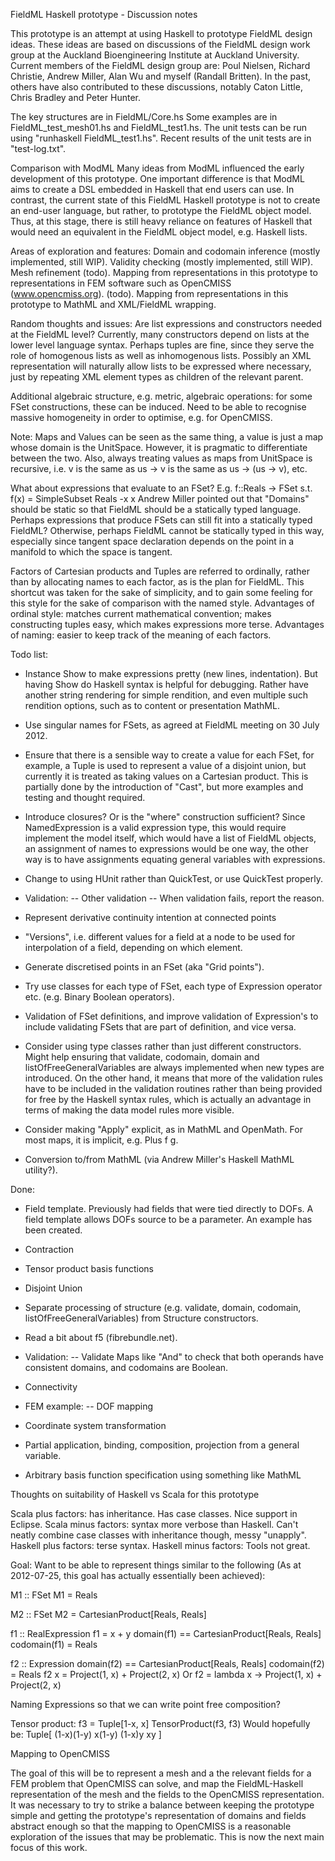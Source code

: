 ﻿FieldML Haskell prototype - Discussion notes

This prototype is an attempt at using Haskell to prototype FieldML design ideas.
These ideas are based on discussions of the FieldML design work group at the Auckland Bioengineering Institute at Auckland University.  Current members of the FieldML design group are: Poul Nielsen, Richard Christie, Andrew Miller, Alan Wu and myself (Randall Britten).
In the past, others have also contributed to these discussions, notably Caton Little, Chris Bradley and Peter Hunter.

The key structures are in FieldML/Core.hs
Some examples are in FieldML_test_mesh01.hs and FieldML_test1.hs.
The unit tests can be run using "runhaskell FieldML_test1.hs".
Recent results of the unit tests are in "test-log.txt". 

Comparison with ModML
Many ideas from ModML influenced the early development of this prototype.
One important difference is that ModML aims to create a DSL embedded in Haskell that end users can use.  In contrast, the current state of this FieldML Haskell prototype is not to create an end-user language, but rather, to prototype the FieldML object model.
Thus, at this stage, there is still heavy reliance on features of Haskell that would need an equivalent in the FieldML object model, e.g. Haskell lists.


Areas of exploration and features:
Domain and codomain inference (mostly implemented, still WIP).
Validity checking (mostly implemented, still WIP).
Mesh refinement (todo).
Mapping from representations in this prototype to representations in FEM software such as OpenCMISS (www.opencmiss.org). (todo).
Mapping from representations in this prototype to MathML and XML/FieldML wrapping.

Random thoughts and issues:
Are list expressions and constructors needed at the FieldML level?  Currently, many constructors depend on lists at the lower level language syntax.  Perhaps tuples are fine, since they serve the role of homogenous lists as well as inhomogenous lists.
Possibly an XML representation will naturally allow lists to be expressed where necessary, just by repeating XML element types as children of the relevant parent.

Additional algebraic structure, e.g. metric, algebraic operations: for some FSet constructions, these can be induced.
Need to be able to recognise massive homogeneity in order to optimise, e.g. for OpenCMISS.

Note: Maps and Values can be seen as the same thing, a value is just a map whose domain is the UnitSpace. However, it is pragmatic to differentiate between the two. Also, always treating values as maps from UnitSpace is recursive, i.e. v is the same as us → v is the same as us → (us → v), etc.

What about expressions that evaluate to an FSet? E.g. f::Reals → FSet s.t. f(x) = SimpleSubset Reals -x x
Andrew Miller pointed out that "Domains" should be static so that FieldML should be a statically typed language.
Perhaps expressions that produce FSets can still fit into a statically typed FieldML?  Otherwise, perhaps FieldML cannot be statically typed in this way, especially since tangent space declaration depends on the point in a manifold to which the space is tangent.

Factors of Cartesian products and Tuples are referred to ordinally, rather than by allocating names to each factor, as is the plan for FieldML.  This shortcut was taken for the sake of simplicity, and to gain some feeling for this style for the sake of comparison with the named style.  Advantages of ordinal style: matches current mathematical convention; makes constructing tuples easy, which makes expressions more terse. Advantages of naming: easier to keep track of the meaning of each factors.

Todo list:
- Instance Show to make expressions pretty (new lines, indentation).  But having Show do Haskell syntax is helpful for debugging.  Rather have another string rendering for simple rendition, and even multiple such rendition options, such as to content or presentation MathML.
- Use singular names for FSets, as agreed at FieldML meeting on 30 July 2012.
- Ensure that there is a sensible way to create a value for each FSet, for example, a Tuple is used to represent a value of a disjoint union, but currently it is treated as taking values on a Cartesian product.  This is partially done by the introduction of "Cast", but more examples and testing and thought required.
- Introduce closures?  Or is the "where" construction sufficient? Since NamedExpression is a valid expression type, this would require implement the model itself, which would have a list of FieldML objects, an assignment of names to expressions would be one way, the other way is to have assignments equating general variables with expressions.
- Change to using HUnit rather than QuickTest, or use QuickTest properly.
- Validation:
-- Other validation
-- When validation fails, report the reason.

- Represent derivative continuity intention at connected points
- "Versions", i.e. different values for a field at a node to be used for interpolation of a field, depending on which element.
- Generate discretised points in an FSet (aka "Grid points").

- Try use classes for each type of FSet, each type of Expression operator etc. (e.g. Binary Boolean operators).

- Validation of FSet definitions, and improve validation of Expression's to include validating FSets that are part of definition, and vice versa.

- Consider using type classes rather than just different constructors.  Might help ensuring that validate, codomain, domain and listOfFreeGeneralVariables are always implemented when new types are introduced.  On the other hand, it means that more of the validation rules have to be included in the validation routines rather than being provided for free by the Haskell syntax rules, which is actually an advantage in terms of making the data model rules more visible.

- Consider making "Apply" explicit, as in MathML and OpenMath. For most maps, it is implicit, e.g. Plus f g.

- Conversion to/from MathML (via Andrew Miller's Haskell MathML utility?).

Done:
- Field template.  Previously had fields that were tied directly to DOFs.  A field template allows DOFs source to be a parameter. An example has been created.
- Contraction
- Tensor product basis functions
- Disjoint Union
- Separate processing of structure (e.g. validate, domain, codomain, listOfFreeGeneralVariables) from Structure constructors.

- Read a bit about f5 (fibrebundle.net).
- Validation:
-- Validate Maps like "And" to check that both operands have consistent domains, and codomains are Boolean.
- Connectivity

- FEM example: 
-- DOF mapping

- Coordinate system transformation

- Partial application, binding, composition, projection from a general variable.
- Arbitrary basis function specification using something like MathML


Thoughts on suitability of Haskell vs Scala for this prototype

Scala plus factors: has inheritance.  Has case classes.  Nice support in Eclipse.
Scala minus factors: syntax more verbose than Haskell. Can't neatly combine case classes with inheritance though, messy "unapply".
Haskell plus factors: terse syntax. 
Haskell minus factors: Tools not great.


Goal: Want to be able to represent things similar to the following (As at 2012-07-25, this goal has actually essentially been achieved):

M1 :: FSet
M1 = Reals

M2 :: FSet
M2 = CartesianProduct[Reals, Reals]

f1 :: RealExpression
f1 = x + y
domain(f1) == CartesianProduct[Reals, Reals]
codomain(f1) = Reals

f2 :: Expression
domain(f2) == CartesianProduct[Reals, Reals]
codomain(f2) = Reals
f2 x = Project(1, x) + Project(2, x)
Or
f2 = lambda x → Project(1, x) + Project(2, x)

Naming Expressions so that we can write point free composition?

Tensor product:
f3 = Tuple[1-x, x]
TensorProduct(f3, f3)
Would hopefully be:
Tuple[
 (1-x)(1-y)
 x(1-y)
 (1-x)y
 xy
]


Mapping to OpenCMISS

The goal of this will be to represent a mesh and a the relevant fields for a FEM problem that OpenCMISS can solve, and map the FieldML-Haskell representation of the mesh and the fields to the OpenCMISS representation.
It was necessary to try to strike a balance between keeping the prototype simple and getting the prototype's representation of domains and fields abstract enough so that the mapping to OpenCMISS is a reasonable exploration of the issues that may be problematic.
This is now the next main focus of this work.
